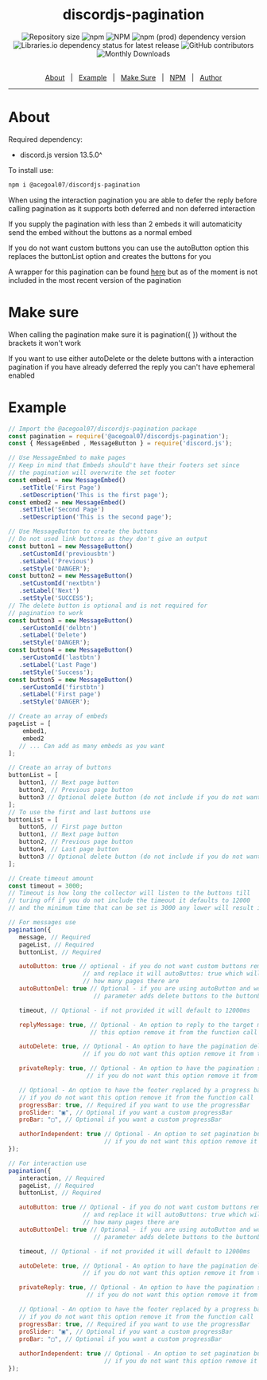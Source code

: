 <h1 align="center">discordjs-pagination</h1>
<div align="center">
   <img alt="Repository size" src="https://img.shields.io/github/repo-size/acegoal07/discordjs-pagination">
   <img alt="npm" src="https://img.shields.io/npm/v/@acegoal07/discordjs-pagination/latest">
   <img alt="NPM" src="https://img.shields.io/npm/l/@acegoal07/discordjs-pagination">
   <img alt="npm (prod) dependency version" src="https://img.shields.io/npm/dependency-version/@acegoal07/discordjs-pagination/discord.js">
   <img alt="Libraries.io dependency status for latest release" src="https://img.shields.io/github/issues-raw/acegoal07/discordjs-pagination">
   <img alt="GitHub contributors" src="https://img.shields.io/github/contributors/acegoal07/discordjs-pagination">
   <img alt="Monthly Downloads" src="https://img.shields.io/npm/dm/@acegoal07/discordjs-pagination">
</div><br>
<p align="center">
   <a href="#about">About</a> &#xa0; | &#xa0;
   <a href="#example">Example</a> &#xa0; | &#xa0;
   <a href="#makeSure">Make Sure</a> &#xa0; | &#xa0;
   <a href="https://www.npmjs.com/package/@acegoal07/discordjs-pagination">NPM</a> &#xa0; | &#xa0;
   <a href="https://github.com/acegoal07" target="_blank">Author</a>
</p>

---

<h1 id="about">About</h1>

Required dependency: 
- discord.js version 13.5.0^

To install use:
```js
npm i @acegoal07/discordjs-pagination
```

When using the interaction pagination you are able to defer the reply before calling pagination as it supports both deferred and non deferred interaction

If you supply the pagination with less than 2 embeds it will automaticity send the embed without the buttons as a normal embed

If you do not want custom buttons you can use the autoButton option this replaces the buttonList option and creates the buttons for you

A wrapper for this pagination can be found <a href="https://github.com/acegoal07/discordjs-pagination/tree/main/wrapper">here</a> but as of the moment is not included in the most recent version of the pagination

<h1 id="makeSure">Make sure</h1>

When calling the pagination make sure it is pagination({ }) without the brackets it won't work

If you want to use either autoDelete or the delete buttons with a interaction pagination if you have already deferred the reply you can't have ephemeral enabled

<h1 id="example">Example</h1>

```js
// Import the @acegoal07/discordjs-pagination package
const pagination = require('@acegoal07/discordjs-pagination');
const { MessageEmbed , MessageButton } = require('discord.js');

// Use MessageEmbed to make pages
// Keep in mind that Embeds should't have their footers set since
// the pagination will overwrite the set footer
const embed1 = new MessageEmbed()
   .setTitle('First Page')
   .setDescription('This is the first page');
const embed2 = new MessageEmbed()
   .setTitle('Second Page')
   .setDescription('This is the second page');

// Use MessageButton to create the buttons
// Do not used link buttons as they don't give an output
const button1 = new MessageButton()
   .setCustomId('previousbtn')
   .setLabel('Previous')
   .setStyle('DANGER');
const button2 = new MessageButton()
   .setCustomId('nextbtn')
   .setLabel('Next')
   .setStyle('SUCCESS');
// The delete button is optional and is not required for
// pagination to work
const button3 = new MessageButton()
   .serCustomId('delbtn')
   .setLabel('Delete')
   .setStyle('DANGER');
const button4 = new MessageButton()
   .serCustomId('lastbtn')
   .setLabel('Last Page')
   .setStyle('Success');
const button5 = new MessageButton()
   .serCustomId('firstbtn')
   .setLabel('First page')
   .setStyle('DANGER');

// Create an array of embeds
pageList = [
	embed1,
	embed2
   // ... Can add as many embeds as you want
];

// Create an array of buttons
buttonList = [
   button1, // Next page button
   button2, // Previous page button
   button3 // Optional delete button (do not include if you do not want it)
];
// To use the first and last buttons use
buttonList = [
   button5, // First page button
   button1, // Next page button
   button2, // Previous page button
   button4, // Last page button
   button3 // Optional delete button (do not include if you do not want it)
];

// Create timeout amount
const timeout = 3000;
// Timeout is how long the collector will listen to the buttons till
// turing off if you do not include the timeout it defaults to 12000
// and the minimum time that can be set is 3000 any lower will result in error

// For messages use
pagination({
   message, // Required
   pageList, // Required
   buttonList, // Required

   autoButton: true // optional - if you do not want custom buttons remove the buttonList parameter
                     // and replace it will autoButtos: true which will create buttons depending on
                     // how many pages there are
   autoButtonDel: true // Optional - if you are using autoButton and would like delete buttons this 
                        // parameter adds delete buttons to the buttonList

   timeout, // Optional - if not provided it will default to 12000ms

   replyMessage: true, // Optional - An option to reply to the target message if you do not want
                       // this option remove it from the function call

   autoDelete: true, // Optional - An option to have the pagination delete it's self when the timeout ends
                     // if you do not want this option remove it from the function call

   privateReply: true, // Optional - An option to have the pagination sent in a dm
                      // if you do not want this option remove it from the function call

   // Optional - An option to have the footer replaced by a progress bar
   // if you do not want this option remove it from the function call
   progressBar: true, // Required if you want to use the progressBar
   proSlider: "▣", // Optional if you want a custom progressBar
   proBar: "▢", // Optional if you want a custom progressBar

   authorIndependent: true // Optional - An option to set pagination buttons only usable by the author
                           // if you do not want this option remove it from the function call
});

// For interaction use
pagination({
   interaction, // Required
   pageList, // Required
   buttonList, // Required

   autoButton: true // Optional - if you do not want custom buttons remove the buttonList parameter
                     // and replace it will autoButtons: true which will create buttons depending on
                     // how many pages there are
   autoButtonDel: true // Optional - if you are using autoButton and would like delete buttons this 
                        // parameter adds delete buttons to the buttonList

   timeout, // Optional - if not provided it will default to 12000ms

   autoDelete: true, // Optional - An option to have the pagination delete it's self when the timeout ends
                     // if you do not want this option remove it from the function call  

   privateReply: true, // Optional - An option to have the pagination sent in a dm
                      // if you do not want this option remove it from the function call

   // Optional - An option to have the footer replaced by a progress bar
   // if you do not want this option remove it from the function call
   progressBar: true, // Required if you want to use the progressBar
   proSlider: "▣", // Optional if you want a custom progressBar
   proBar: "▢", // Optional if you want a custom progressBar
   
   authorIndependent: true // Optional - An option to set pagination buttons only usable by the author
                           // if you do not want this option remove it from the function call
});
```